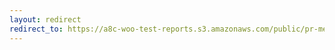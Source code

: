 ```yaml
---
layout: redirect
redirect_to: https://a8c-woo-test-reports.s3.amazonaws.com/public/pr-merge/39950/e2e/index.html
---
```

